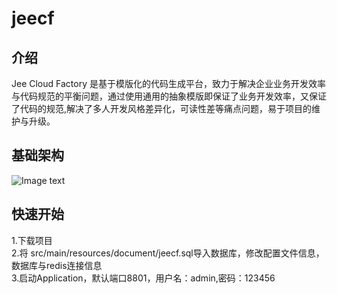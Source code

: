# jeecf

## 介绍

Jee Cloud Factory 是基于模版化的代码生成平台，致力于解决企业业务开发效率与代码规范的平衡问题，通过使用通用的抽象模版即保证了业务开发效率，又保证了代码的规范,解决了多人开发风格差异化，可读性差等痛点问题，易于项目的维护与升级。

## 基础架构

![Image text](https://github.com/jianym/jeecf/blob/master/jeecf-module-manager/src/main/resources/static/images/jeecf_architecture.png)

## 快速开始

1.下载项目  
2.将 src/main/resources/document/jeecf.sql导入数据库，修改配置文件信息，数据库与redis连接信息  
3.启动Application，默认端口8801，用户名：admin,密码：123456  


